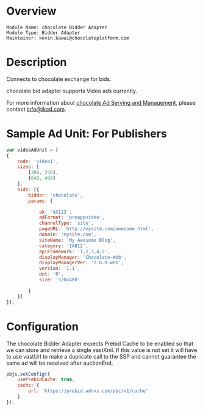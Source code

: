 # Overview

```
Module Name: chocolate Bidder Adapter
Module Type: Bidder Adapter
Maintainer: kevin.kawai@chocolateplatform.com
```

# Description

Connects to chocolate exchange for bids.

chocolate bid adapter supports Video ads currently.

For more information about [chocolate Ad Serving and Management](http://www.lkqd.com/ad-serving-and-management/), please contact [info@lkqd.com](info@lkqd.com).

# Sample Ad Unit: For Publishers
```javascript
var videoAdUnit = [
{
    code: 'video1',
    sizes: [
        [300, 250],
        [640, 480]
    ],
    bids: [{
        bidder: 'chocolate',
        params: {

            ak: 'AX123',
            adFormat: 'preappvideo',
            channelType: 'site',
            pageURL: 'http://mysite.com/awesome.html',
            domain: 'mysite.com',
            siteName: 'My Awesome Blog',
            category: 'IAB12',
            apiFramework: '1,2,3,4,5',
            displayManager: 'Chocolate-Web',
            displayManagerVer: '2.6.0-web',
            version: '1.1',
            dnt: '0',
            size: '320x480'

        }
    }]
}];
```

# Configuration

The chocolate Bidder Adapter expects Prebid Cache to be enabled so that we can store and retrieve a single vastXml. If this value is not set it will have to use vastUrl to make a duplicate call to the SSP and cannot guarantee the same ad will be received after auctionEnd.

```javascript
pbjs.setConfig({
    usePrebidCache: true,
    cache: {
        url: 'https://prebid.adnxs.com/pbc/v1/cache'
    }
});
```
